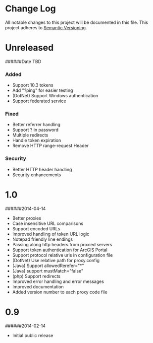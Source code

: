 # Change Log
All notable changes to this project will be documented in this file.
This project adheres to [Semantic Versioning](http://semver.org/).

Unreleased
==========

######Date TBD

### Added 
- Support 10.3 tokens
- Add "?ping" for easier testing
- (DotNet) Support Windows authentication
- Support federated service

### Fixed
- Better referrer handling
- Support ? in password
- Multiple redirects
- Handle token expiration
- Remove HTTP range-request Header

### Security
- Better HTTP header handling
- Security enhancements


1.0
===

######2014-04-14

- Better proxies
- Case insensitive URL comparisons
- Support encoded URLs
- Improved handling of token URL logic
- Notepad friendly line endings
- Passing along http headers from proxied servers
- Support token authentication for ArcGIS Portal
- Support protocol relative urls in configuration file
- (DotNet) Use relative path for proxy.config
- (Java) Support allowedRerefer="*"
- (Java) support mustMatch="false"
- (php) Support redirects
- Improved error handling and error messages
- Improved documentation
- Added version number to each proxy code file


0.9
===

######2014-02-14

 - Initial public release
